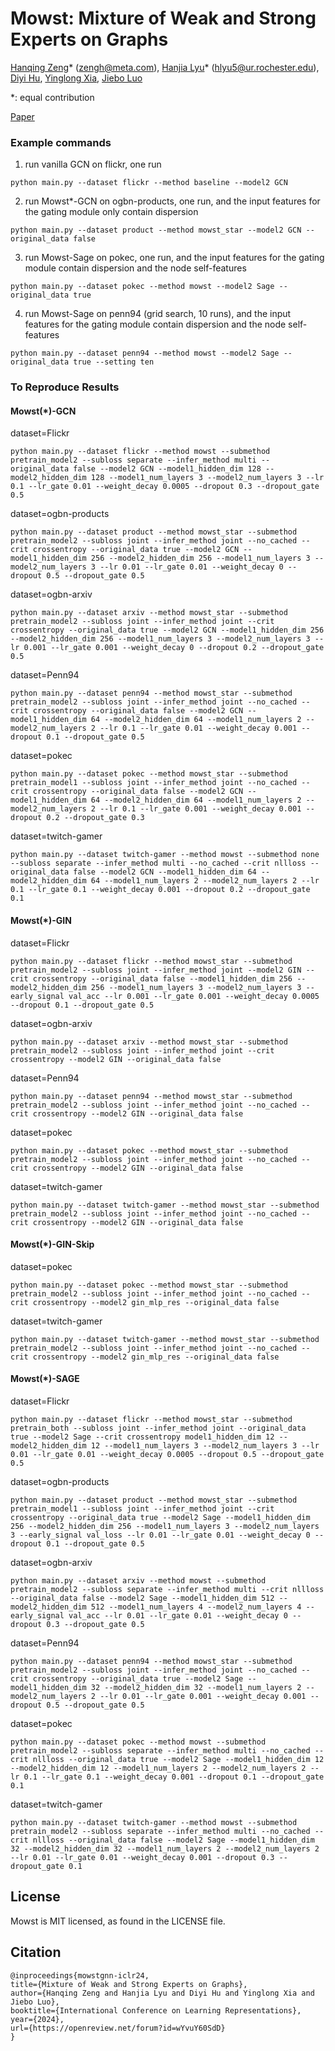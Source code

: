 # Mowst: Mixture of Weak and Strong Experts on Graphs

[Hanqing Zeng](https://hanqingzeng.com)\* (zengh@meta.com), [Hanjia Lyu](https://brucelyu17.github.io/)\* (hlyu5@ur.rochester.edu), [Diyi Hu](https://sites.google.com/a/usc.edu/diyi_hu/), [Yinglong Xia](https://sites.google.com/site/yinglongxia/home), [Jiebo Luo](https://www.cs.rochester.edu/u/jluo/)

*: equal contribution

[Paper](https://openreview.net/forum?id=wYvuY60SdD)

### Example commands

1. run vanilla GCN on flickr, one run
```
python main.py --dataset flickr --method baseline --model2 GCN
```

2. run Mowst*-GCN on ogbn-products, one run, and the input features for the gating module only contain dispersion
```
python main.py --dataset product --method mowst_star --model2 GCN --original_data false
```

3. run Mowst-Sage on pokec, one run, and the input features for the gating module contain dispersion and the node self-features
```
python main.py --dataset pokec --method mowst --model2 Sage --original_data true
```

4. run Mowst-Sage on penn94 (grid search, 10 runs), and the input features for the gating module contain dispersion and the node self-features
```
python main.py --dataset penn94 --method mowst --model2 Sage --original_data true --setting ten
```

### To Reproduce Results
#### Mowst(*)-GCN
dataset=Flickr
```
python main.py --dataset flickr --method mowst --submethod pretrain_model2 --subloss separate --infer_method multi --original_data false --model2 GCN --model1_hidden_dim 128 --model2_hidden_dim 128 --model1_num_layers 3 --model2_num_layers 3 --lr 0.1 --lr_gate 0.01 --weight_decay 0.0005 --dropout 0.3 --dropout_gate 0.5
```
dataset=ogbn-products
```
python main.py --dataset product --method mowst_star --submethod pretrain_model2 --subloss joint --infer_method joint --no_cached --crit crossentropy --original_data true --model2 GCN --model1_hidden_dim 256 --model2_hidden_dim 256 --model1_num_layers 3 --model2_num_layers 3 --lr 0.01 --lr_gate 0.01 --weight_decay 0 --dropout 0.5 --dropout_gate 0.5
```
dataset=ogbn-arxiv
```
python main.py --dataset arxiv --method mowst_star --submethod pretrain_model2 --subloss joint --infer_method joint --crit crossentropy --original_data true --model2 GCN --model1_hidden_dim 256 --model2_hidden_dim 256 --model1_num_layers 3 --model2_num_layers 3 --lr 0.001 --lr_gate 0.001 --weight_decay 0 --dropout 0.2 --dropout_gate 0.5
```
dataset=Penn94
```
python main.py --dataset penn94 --method mowst_star --submethod pretrain_model2 --subloss joint --infer_method joint --no_cached --crit crossentropy --original_data false --model2 GCN --model1_hidden_dim 64 --model2_hidden_dim 64 --model1_num_layers 2 --model2_num_layers 2 --lr 0.1 --lr_gate 0.01 --weight_decay 0.001 --dropout 0.1 --dropout_gate 0.5
```
dataset=pokec
```
python main.py --dataset pokec --method mowst_star --submethod pretrain_model1 --subloss joint --infer_method joint --no_cached --crit crossentropy --original_data false --model2 GCN --model1_hidden_dim 64 --model2_hidden_dim 64 --model1_num_layers 2 --model2_num_layers 2 --lr 0.1 --lr_gate 0.001 --weight_decay 0.001 --dropout 0.2 --dropout_gate 0.3
```
dataset=twitch-gamer
```
python main.py --dataset twitch-gamer --method mowst --submethod none --subloss separate --infer_method multi --no_cached --crit nllloss --original_data false --model2 GCN --model1_hidden_dim 64 --model2_hidden_dim 64 --model1_num_layers 2 --model2_num_layers 2 --lr 0.1 --lr_gate 0.1 --weight_decay 0.001 --dropout 0.2 --dropout_gate 0.1
```
#### Mowst(*)-GIN
dataset=Flickr
```
python main.py --dataset flickr --method mowst_star --submethod pretrain_model2 --subloss joint --infer_method joint --model2 GIN --crit crossentropy --original_data false --model1_hidden_dim 256 --model2_hidden_dim 256 --model1_num_layers 3 --model2_num_layers 3 --early_signal val_acc --lr 0.001 --lr_gate 0.001 --weight_decay 0.0005 --dropout 0.1 --dropout_gate 0.5
```
dataset=ogbn-arxiv
```
python main.py --dataset arxiv --method mowst_star --submethod pretrain_model2 --subloss joint --infer_method joint --crit crossentropy --model2 GIN --original_data false
```
dataset=Penn94
```
python main.py --dataset penn94 --method mowst_star --submethod pretrain_model2 --subloss joint --infer_method joint --no_cached --crit crossentropy --model2 GIN --original_data false
```
dataset=pokec
```
python main.py --dataset pokec --method mowst_star --submethod pretrain_model2 --subloss joint --infer_method joint --no_cached --crit crossentropy --model2 GIN --original_data false
```
dataset=twitch-gamer
```
python main.py --dataset twitch-gamer --method mowst_star --submethod pretrain_model2 --subloss joint --infer_method joint --no_cached --crit crossentropy --model2 GIN --original_data false
```
#### Mowst(*)-GIN-Skip
dataset=pokec
```
python main.py --dataset pokec --method mowst_star --submethod pretrain_model2 --subloss joint --infer_method joint --no_cached --crit crossentropy --model2 gin_mlp_res --original_data false
```
dataset=twitch-gamer
```
python main.py --dataset twitch-gamer --method mowst_star --submethod pretrain_model2 --subloss joint --infer_method joint --no_cached --crit crossentropy --model2 gin_mlp_res --original_data false
```
#### Mowst(*)-SAGE
dataset=Flickr
```
python main.py --dataset flickr --method mowst_star --submethod pretrain_both --subloss joint --infer_method joint --original_data true --model2 Sage --crit crossentropy model1_hidden_dim 12 --model2_hidden_dim 12 --model1_num_layers 3 --model2_num_layers 3 --lr 0.01 --lr_gate 0.01 --weight_decay 0.0005 --dropout 0.5 --dropout_gate 0.5
```
dataset=ogbn-products
```
python main.py --dataset product --method mowst_star --submethod pretrain_model1 --subloss joint --infer_method joint --crit crossentropy --original_data true --model2 Sage --model1_hidden_dim 256 --model2_hidden_dim 256 --model1_num_layers 3 --model2_num_layers 3 --early_signal val_loss --lr 0.01 --lr_gate 0.01 --weight_decay 0 --dropout 0.1 --dropout_gate 0.5
```
dataset=ogbn-arxiv
```
python main.py --dataset arxiv --method mowst --submethod pretrain_model2 --subloss separate --infer_method multi --crit nllloss --original_data false --model2 Sage --model1_hidden_dim 512 --model2_hidden_dim 512 --model1_num_layers 4 --model2_num_layers 4 --early_signal val_acc --lr 0.01 --lr_gate 0.01 --weight_decay 0 --dropout 0.3 --dropout_gate 0.5
```
dataset=Penn94
```
python main.py --dataset penn94 --method mowst_star --submethod pretrain_model2 --subloss joint --infer_method joint --no_cached --crit crossentropy --original_data true --model2 Sage --model1_hidden_dim 32 --model2_hidden_dim 32 --model1_num_layers 2 --model2_num_layers 2 --lr 0.01 --lr_gate 0.001 --weight_decay 0.001 --dropout 0.5 --dropout_gate 0.5
```
dataset=pokec
```
python main.py --dataset pokec --method mowst --submethod pretrain_model2 --subloss separate --infer_method multi --no_cached --crit nllloss --original_data true --model2 Sage --model1_hidden_dim 12 --model2_hidden_dim 12 --model1_num_layers 2 --model2_num_layers 2 --lr 0.1 --lr_gate 0.1 --weight_decay 0.001 --dropout 0.1 --dropout_gate 0.1
```
dataset=twitch-gamer
```
python main.py --dataset twitch-gamer --method mowst --submethod pretrain_model2 --subloss separate --infer_method multi --no_cached --crit nllloss --original_data false --model2 Sage --model1_hidden_dim 32 --model2_hidden_dim 32 --model1_num_layers 2 --model2_num_layers 2 --lr 0.01 --lr_gate 0.01 --weight_decay 0.001 --dropout 0.3 --dropout_gate 0.1
```

## License
Mowst is MIT licensed, as found in the LICENSE file.

## Citation
```
@inproceedings{mowstgnn-iclr24,
title={Mixture of Weak and Strong Experts on Graphs},
author={Hanqing Zeng and Hanjia Lyu and Diyi Hu and Yinglong Xia and Jiebo Luo},
booktitle={International Conference on Learning Representations},
year={2024},
url={https://openreview.net/forum?id=wYvuY60SdD}
}
```
